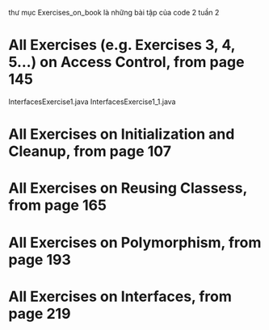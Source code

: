 thư mục Exercises_on_book là những bài tập của code 2 tuần 2
# All Exercises (e.g. Exercises 3, 4, 5…) on Access Control, from page 145
InterfacesExercise1.java
InterfacesExercise1_1.java

# All Exercises on Initialization and Cleanup, from page 107

# All Exercises on Reusing Classess, from page 165

# All Exercises on Polymorphism, from page 193

# All Exercises on Interfaces, from page 219
